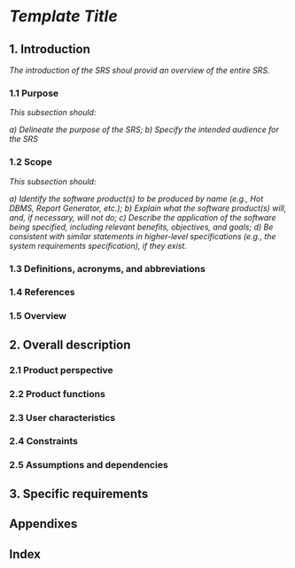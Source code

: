 # *Template Title*
## 1. Introduction
*The introduction of the SRS shoul provid an overview of the entire SRS.*

### 1.1 Purpose
*This subsection should:*

*a) Delineate the purpose of the SRS;*
*b) Specify the intended audience for the SRS*

### 1.2 Scope
*This subsection should:*

*a) Identify the software product(s) to be produced by name (e.g., Hot DBMS, Report Generator, etc.);*
*b) Explain what the software product(s) will, and, if necessary, will not do;*
*c) Describe the application of the software being specified, including relevant benefits, objectives, and goals;*
*d) Be consistent with similar statements in higher-level specifications (e.g., the system requirements specification), if they exist.*

### 1.3 Definitions, acronyms, and abbreviations
### 1.4 References
### 1.5 Overview
## 2. Overall description
### 2.1 Product perspective
### 2.2 Product functions
### 2.3 User characteristics
### 2.4 Constraints
### 2.5 Assumptions and dependencies
## 3. Specific requirements
## Appendixes
## Index
